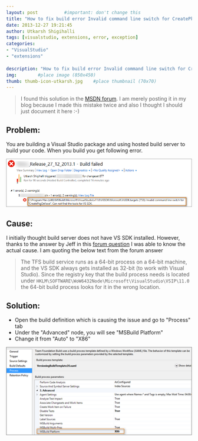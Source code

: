 ```yaml
---
layout: post          #important: don't change this
title: "How to fix build error Invalid command line switch for CreatePkgDef.exe. Can not find the tools for VS SDK"
date: 2013-12-27 19:21:45
author: Utkarsh Shigihalli
tags: [visualstudio, extensions, error, exception]
categories:
- "VisualStudio"
- "extensions"

description: "How to fix build error Invalid command line switch for CreatePkgDef.exe. Can not find the tools for VS SDK"
img:        #place image (850x450)
thumb: thumb-icon-utkarsh.jpg    #place thumbnail (70x70)
---
```

> I found this solution in the [MSDN forum](http://social.msdn.microsoft.com/Forums/vstudio/en-US/74158536-87be-4796-95d5-2b0c00ca6fc8/error-building-visual-studio-2012-vspackage-using-hosted-build?forum=TFService). I am merely posting it in my blog because I made this mistake twice and also I thought I should just document it here :-)

## Problem: ##

You are building a Visual Studio package and using hosted build server to build your code. When you build you get following error.

![image](/images/screenshots/utkarsh//2013_12_27_how_to_fix_build_Image1.png "image")

## Cause: ##

I initially thought build server does not have VS SDK installed. However, thanks to the answer by Jeff in this [forum question](http://social.msdn.microsoft.com/Forums/vstudio/en-US/74158536-87be-4796-95d5-2b0c00ca6fc8/error-building-visual-studio-2012-vspackage-using-hosted-build?forum=TFService) I was able to know the actual cause. I am quoting the below text from the forum answer

> The TFS build service runs as a 64-bit process on a 64-bit machine, and the VS SDK always gets installed as 32-bit (to work with Visual Studio). Since the registry key that the build process needs is located under `HKLM\SOFTWARE\WoW6432Node\Microsoft\VisualStudio\VSIP\11.0` the 64-bit build process looks for it in the wrong location.

## Solution: ##

*   Open the build definition which is causing the issue and go to "Process" tab 
*   Under the "Advanced" node, you will see "MSBuild Platform" 
*   Change it from "Auto" to "X86"   

![image](/images/screenshots/utkarsh//2013_12_27_how_to_fix_build_Image2.png)